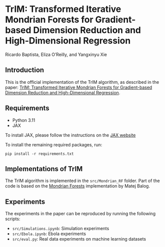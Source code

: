 # TrIM: Transformed Iterative Mondrian Forests for Gradient-based Dimension Reduction and High-Dimensional Regression

Ricardo Baptista, Eliza O’Reilly, and Yangxinyu Xie

## Introduction
This is the official implementation of the TrIM algorithm, as described in the paper: [TrIM: Transformed Iterative Mondrian Forests for Gradient-based Dimension Reduction and High-Dimensional Regression]().

## Requirements
- Python 3.11
- JAX

To install JAX, please follow the instructions on the [JAX website](https://github.com/google/jax?tab=readme-ov-file#installation)

To install the remaining required packages, run:
```setup
pip install -r requirements.txt
```

## Implementations of TrIM
The TrIM algorithm is implemented in the `src/Mondrian_RF` folder. Part of the code is based on the [Mondrian Forests](https://github.com/matejbalog/mondrian-kernel) implementation by Matej Balog.

## Experiments
The experiments in the paper can be reproduced by running the following scripts:
- `src/Simulations.ipynb`: Simulation experiments
- `src/Ebola.ipynb`: Ebola experiments
- `src/eval.py`: Real data experiments on machine learning datasets